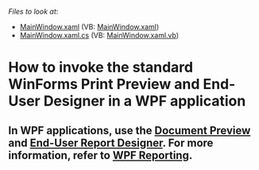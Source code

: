 *Files to look at*:

* [MainWindow.xaml](./CS/MainWindow.xaml) (VB: [MainWindow.xaml](./VB/MainWindow.xaml))
* [MainWindow.xaml.cs](./CS/MainWindow.xaml.cs) (VB: [MainWindow.xaml.vb](./VB/MainWindow.xaml.vb))
<!-- default file list end -->
# How to invoke the standard WinForms Print Preview and End-User Designer in a WPF application

## In WPF applications, use the [Document Preview](https://docs.devexpress.com/WPF/DevExpress.Xpf.Printing.DocumentPreviewControl) and [End-User Report Designer](https://docs.devexpress.com/XtraReports/114104/create-end-user-reporting-applications/wpf-reporting/end-user-report-designer). For more information, refer to [WPF Reporting](https://docs.devexpress.com/XtraReports/9830/create-end-user-reporting-applications/wpf-reporting).


